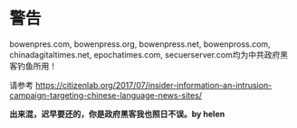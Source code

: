 # 警告
bowenpres.com, bowenpress.org, bowenpress.net, bowenpross.com, chinadagitaltimes.net, epochatimes.com, secuerserver.com均为中共政府黑客钓鱼所用！

请参考 https://citizenlab.org/2017/07/insider-information-an-intrusion-campaign-targeting-chinese-language-news-sites/

**出来混，迟早要还的，你是政府黑客我也照日不误。by helen**
